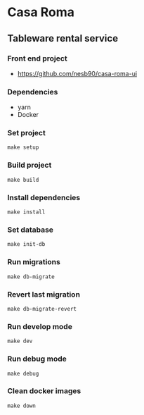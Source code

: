 # Casa Roma
## Tableware rental service

### Front end project
- https://github.com/nesb90/casa-roma-ui

### Dependencies

- yarn
- Docker

### Set project

```make
make setup
```

### Build project

```make
make build
```

### Install dependencies

```make
make install
```

### Set database

```make
make init-db
```

### Run migrations

```make
make db-migrate
```

### Revert last migration

```make
make db-migrate-revert
```

### Run develop mode

```make
make dev
```

### Run debug mode

```make
make debug
```

### Clean docker images

```make
make down
```
